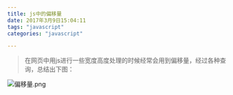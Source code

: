 ```yaml
---
title: js中的偏移量
date: 2017年3月9日15:04:11
tags: "javascript"
categories: "javascript"

---
```


>在网页中用js进行一些宽度高度处理的时候经常会用到偏移量，经过各种查询，总结出下图：




![偏移量.png](..\images\偏移量.png)
